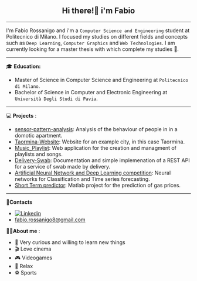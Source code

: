<h2 align="center" style="font-weight:bold"> <b>Hi there!👋 i'm Fabio</b> </h2>
 
  ---
  
  I'm Fabio Rossanigo and i'm a `Computer Science and Engineering` student at Politecnico di Milano. I focused my studies on different fields and concepts such as `Deep Learning`, `Computer Graphics` and `Web Technologies`. I am currently looking for a master thesis with which complete my studies 🤞.
  
  ---
  
  :mortar_board: **Education:**
 - Master of Science in Computer Science and Engineering at `Politecnico di Milano`.
 - Bachelor of Science in Computer and Electronic Engineering at `Università Degli Studi di Pavia`.

  ---
  
 💻 **Projects** :
 - [sensor-pattern-analysis](https://github.com/FeBD8/sensor-pattern-analysis): Analysis of the behaviour of people in in a domotic apartment.
 - [Taormina-Website](https://github.com/FeBD8/Taormina-Website): Website for an example city, in this case Taormina.
 - [Music_Playlist](https://github.com/FeBD8/TIW-MusicPlaylist): Web application for the creation and managment of playlists and songs.
 - [Delivery-Swab](https://github.com/FeBD8/DeliverySwabProject): Documentation and simple implemenation of a REST API for a service of swab made by delivery.
 - [Artificial Neural Network and Deep Learning competition](https://github.com/FeBD8/Artificial-Neural-Networks-competition): Neural networks for Classification and Time series forecasting.
 - [Short Term predictor](https://github.com/FeBD8/Short-term-predictor): Matlab project for the prediction of gas prices.
 
  ---
 
 📱**Contacts**
 - [![Linkedin](https://camo.githubusercontent.com/6dc9828248fb64760c234f5b24c275a4912e9bb546c281d0c8e67cecb3381669/68747470733a2f2f696d672e736869656c64732e696f2f62616467652f2d4c696e6b6564496e2d626c75653f7374796c653d666c6174266c6f676f3d4c696e6b6564696e266c6f676f436f6c6f723d7768697465)](https://www.linkedin.com/in/fabio-rossanigo-11b0a623a/)
 - fabio.rossanigo8@gmail.com
 
 🧍‍♂️**About me** :
 - 📘 Very curious and willing to learn new things
 - 🎬 Love cinema
 - 🎮 Videogames
 - 🛀 Relax
 - ⚽ Sports
  
